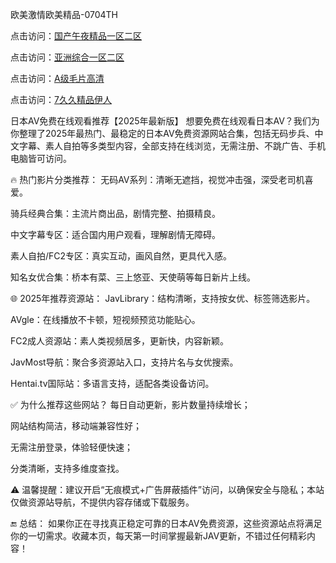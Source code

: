 
欧美激情欧美精品-0704TH


点击访问：<a href="https://rtj-3zo.pages.dev/">国产午夜精品一区二区</a>

点击访问：<a href="https://rtj-3zo.pages.dev/">亚洲综合一区二区</a>

点击访问：<a href="https://gsd-agv.pages.dev/">A级毛片高清</a>

点击访问：<a href="https://fdhf-454.pages.dev/">7久久精品伊人</a>


日本AV免费在线观看推荐【2025年最新版】
想要免费在线观看日本AV？我们为你整理了2025年最热门、最稳定的日本AV免费资源网站合集，包括无码步兵、中文字幕、素人自拍等多类型内容，全部支持在线浏览，无需注册、不跳广告、手机电脑皆可访问。

🔥 热门影片分类推荐：
无码AV系列：清晰无遮挡，视觉冲击强，深受老司机喜爱。

骑兵经典合集：主流片商出品，剧情完整、拍摄精良。

中文字幕专区：适合国内用户观看，理解剧情无障碍。

素人自拍/FC2专区：真实互动，画风自然，更具代入感。

知名女优合集：桥本有菜、三上悠亚、天使萌等每日新片上线。

🌐 2025年推荐资源站：
JavLibrary：结构清晰，支持按女优、标签筛选影片。

AVgle：在线播放不卡顿，短视频预览功能贴心。

FC2成人资源站：素人类视频居多，更新快，内容新颖。

JavMost导航：聚合多资源站入口，支持片名与女优搜索。

Hentai.tv国际站：多语言支持，适配各类设备访问。

✅ 为什么推荐这些网站？
每日自动更新，影片数量持续增长；

网站结构简洁，移动端兼容性好；

无需注册登录，体验轻便快速；

分类清晰，支持多维度查找。

⚠️ 温馨提醒：建议开启“无痕模式+广告屏蔽插件”访问，以确保安全与隐私；本站仅做资源站导航，不提供内容存储或下载服务。

🔚 总结：
如果你正在寻找真正稳定可靠的日本AV免费资源，这些资源站点将满足你的一切需求。收藏本页，每天第一时间掌握最新JAV更新，不错过任何精彩内容！









<span style="display:none;">[Canonical link]( https://github.com/hh52455454/2486332 ）</span>
